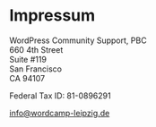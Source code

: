 # Impressum

WordPress Community Support, PBC\
660 4th Street\
Suite #119\
San Francisco\
CA 94107

Federal Tax ID: 81-0896291

info@wordcamp-leipzig.de